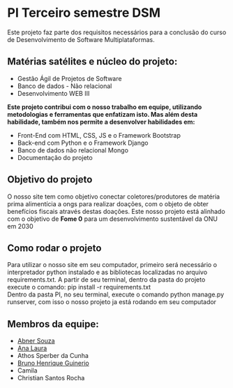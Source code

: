 # PI Terceiro semestre DSM
 
Este projeto faz parte dos requisitos necessários para a conclusão do curso de Desenvolvimento de Software Multiplataformas.
 
## Matérias satélites e núcleo do projeto:
 
- Gestão Ágil de Projetos de Software
- Banco de dados - Não relacional
- Desenvolvimento WEB III
 
**Este projeto contribui com o nosso trabalho em equipe, utilizando metodologias e ferramentas que enfatizam isto. Mas além desta habilidade, também nos permite a desenvolver habilidades em:**
 
- Front-End com HTML, CSS, JS e o Framework Bootstrap
- Back-end com Python e o Framework Django
- Banco de dados não relacional Mongo
- Documentação do projeto
 
 
## Objetivo do projeto
 
O nosso site tem como objetivo conectar coletores/produtores de matéria prima alimentícia a ongs para realizar doações, com o objeto de obter benefícios fiscais através destas doações. Este nosso projeto está alinhado com o objetivo de **Fome 0** para um desenvolvimento sustentável da ONU em 2030

## Como rodar o projeto

Para utilizar o nosso site em seu computador, primeiro será necessário o interpretador python instalado e as bibliotecas localizadas no arquivo requirements.txt. A partir de seu terminal, dentro da pasta do projeto execute o comando: pip install -r requirements.txt<br>
Dentro da pasta PI, no seu terminal, execute o comando python manage.py runserver, com isso o nosso projeto ja está rodando em seu computador

## Membros da equipe:
 
- [Abner Souza](https://github.com/AbnerSouza2)
- [Ana Laura](https://github.com/nalaura97)
- Athos Sperber da Cunha
- [Bruno Henrique Guinerio](https://github.com/bruno87532)
- Camila
- Christian Santos Rocha